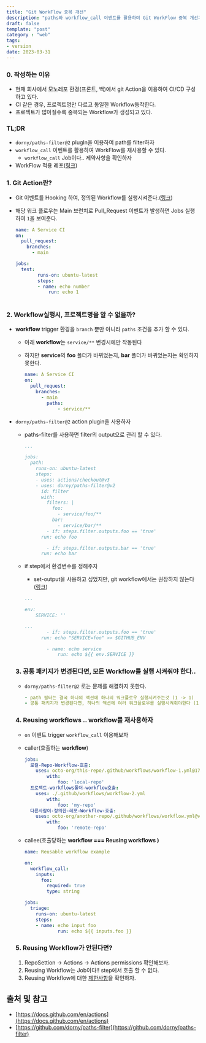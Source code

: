 ```yaml
---
title: "Git WorkFlow 중복 개선"
description: "paths와 workflow_call 이벤트를 활용하여 Git WorkFlow 중복 개선기" 
draft: false 
template: "post"
category : "web"
tags:
- version
date: 2023-03-31
---
```


### 0. 작성하는 이유

- 현재 회사에서 모노레포 환경(프론트, 백)에서  git Action을 이용하여 CI/CD 구성하고 있다.
- CI 같은 경우, 프로젝트명만 다르고 동일한 Workflow동작한다.
- 프로젝트가 많아질수록 중복되는 Workflow가 생성되고 있다.

### TL;DR

- `dorny/paths-filter@2` plugIn을 이용하여 path를 filter하자
- `workflow_call` 이벤트를 활용하여 WorkFlow를 재사용할 수 있다.
    - `workflow_call` Job이다.. 제약사항을 확인하자
- WorkFlow 적용 레포([링크](https://github.com/kode15333/morerepo-setting/tree/main/.github/workflows))

### 1. Git Action란?

- Git 이벤트를 Hooking 하여, 정의된 Workflow를 실행시켜준다.([링크](https://docs.github.com/en/actions/using-workflows/triggering-a-workflow))
- 해당 워크 플로우는 Main 브런치로 Pull_Request 이벤트가 발생하면 Jobs 실행하여 `1`을 보여준다.

    ```yaml
    name: A Service CI
    on:
      pull_request:
        branches:
          - main
    
    jobs:
      test:
    		runs-on: ubuntu-latest
    		steps:
    		- name: echo number
    			run: echo 1
    		    
    ```


### 2.  Workflow실행시, 프로젝트명을 알 수 없을까?

- **workflow** trigger 환경을 `branch` 뿐만 아니라 `paths` 조건을 추가 할 수 있다.
    - 아래 **workflow**는 `service/**` 변경시에만 작동된다
    - 하지만 **service**의 **foo** 폴더가 바뀌었는지, **bar** 폴더가 바뀌었는지는 확인하지 못한다.

        ```yaml
        name: A Service CI
        on:
          pull_request:
            branches:
              - main
        		paths:
        			- service/**
        ```

- `dorny/paths-filter@2` action plugin을 사용하자
    - paths-filter를 사용하면 filter의 output으로 관리 할 수 있다.

        ```yaml
        ...
        
        jobs:
          path:
            runs-on: ubuntu-latest
            steps:
            - uses: actions/checkout@v3
            - uses: dorny/paths-filter@v2
              id: filter
              with:
                filters: |
                  foo:
                    - service/foo/**
                  bar:
                    - service/bar/**
        		- if: steps.filter.outputs.foo == 'true'
              run: echo foo
        
        		- if: steps.filter.outputs.bar == 'true'
              run: echo bar
        ```

    - if step에서 환경변수를 정해주자
        - set-output을 사용하고 싶었지만, git workflow에서는 권장하지 않는다([링크](https://github.blog/changelog/2022-10-11-github-actions-deprecating-save-state-and-set-output-commands/))

        ```yaml
        ...
        
        env:
        	SERVICE: ''
        
        ...
        		- if: steps.filter.outputs.foo == 'true'
              run: echo "SERVICE=foo" >> $GITHUB_ENV
        
        		- name: echo service
        			run: echo ${{ env.SERVICE }}
        
        ```


    ### 3. 공통 패키지가 변경된다면, 모든 Workflow를 실행 시켜줘야 한다..
    
    - `dorny/paths-filter@2` 로는 문제를 해결하지 못한다.
        
        ```yaml
        - path 필터는 결국 하나의 액션에 하나의 워크플로우 실행시켜주는것 (1 -> 1)
        - 공통 패키지가 변경된다면, 하나의 액션에 여러 워크플로우를 실행시켜줘야한다 (1 -> N)
        ```
        
    
    ### 4. **Reusing workflows .. workflow를 재사용하자**
    
    - `on` 이벤트 trigger `workflow_call` 이용해보자
    - caller(호출하는 **workflow**)
        
        ```yaml
        jobs:
          로컬-Repo-Workflow-호출:
            uses: octo-org/this-repo/.github/workflows/workflow-1.yml@172239021f7ba04fe7327647b213799853a9eb89
        		with:
        			foo: 'local-repo'
          프로젝트-workflows폴더-workflow호출:
            uses: ./.github/workflows/workflow-2.yml
        		with:
        			foo: 'my-repo'
          다른사람이-정의한-레포-Workflow-호출:
            uses: octo-org/another-repo/.github/workflows/workflow.yml@v1
        		with:
        			foo: 'remote-repo'
        ```
        
    - callee(호출당하는 **workflow === Reusing workflows )**
        
        ```yaml
        name: Reusable workflow example
        
        on:
          workflow_call:
            inputs:
              foo:
                required: true
                type: string
        
        jobs:
          triage:
            runs-on: ubuntu-latest
            steps:
            - name: echo input foo
        			run: echo ${{ inputs.foo }}
        ```
        
    
    ### 5. **Reusing Workflow가 안된다면?**
    
    1. RepoSettion → Actions → Actions permissions 확인해보자.
    2. Reusing Workflow는 Job이다!! step에서 호출 할 수 없다.
    3. Reusing Workflow에 대한 [제한사항](https://docs.github.com/en/actions/using-workflows/reusing-workflows#limitations)을 확인하자.

## 출처 및 참고
- [https://docs.github.com/en/actions](https://docs.github.com/en/actions)
- [https://github.com/dorny/paths-filter](https://github.com/dorny/paths-filter)
